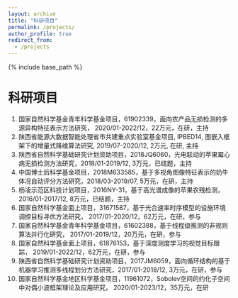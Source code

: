 ```yaml
---
layout: archive
title: "科研项目"
permalink: /projects/
author_profile: true
redirect_from:
  - /projects
---
```


{% include base_path %}

科研项目
======
1. 国家自然科学基金青年科学基金项目，61902339，面向农产品无损检测的多源异构特征表示方法研究， 2020/01-2022/12，22万元，在研，主持
2. 陕西省能源大数据智能处理省市共建重点实验室基金项目, IPBED14, 图嵌入框架下的增量式降维算法研究, 2019/07-2020/12, 2万元, 在研, 主持
3. 陕西省自然科学基础研究计划资助项目，2018JQ6060，光电联动的苹果霉心病无损检测方法研究，2018/01-2019/12, 3万元，已结题，主持
4. 中国博士后科学基金项目，2018M633585，基于多视角图像特征表示的奶牛体况自动评分方法研究，2018/03-2019/07, 5万元，在研，主持
5. 杨凌示范区科技计划项目，2016NY-31，基于高光谱成像的苹果农残检测，2016/01-2017/12, 8万元，已结题，主持
6. 国家自然科学基金面上项目，31671587，基于光合速率时序模型的设施环境调控目标寻优方法研究， 2017/01-2020/12，62万元，在研，参与
7. 国家自然科学基金青年科学基金项目，61602388，基于线程级推测的非规则算法并行化研究， 2017/01-2019/12，20万元，在研，参与
8. 国家自然科学基金面上项目，61876153，基于深度测度学习的视觉目标跟踪， 2019/01-2022/12，62万元，在研，参与
9. 陕西省自然科学基础研究计划资助项目，2017JM6059，面向循环结构的基于机器学习推测多线程划分方法研究，2017/01-2018/12, 3万元，在研，参与
10. 国家自然科学基金地区科学基金项目，11961072，Sobolev空间的约化子空间中对偶小波框架理论及应用研究， 2020/01-2023/12，35万元，在研
